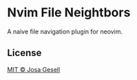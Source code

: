 # Nvim File Neightbors

A naive file navigation plugin for neovim.

## License

[MIT © Josa Gesell](LICENSE)
